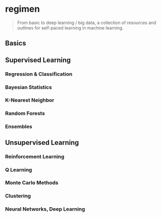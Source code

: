 # regimen
> From basic to deep learning / big data, a collection of resources and outlines for self-paced learning in machine learning.

## Basics

## Supervised Learning

### Regression & Classification

### Bayesian Statistics

### K-Nearest Neighbor

### Random Forests

### Ensembles

## Unsupervised Learning

### Reinforcement Learning

### Q Learning

### Monte Carlo Methods

### Clustering

### Neural Networks, Deep Learning